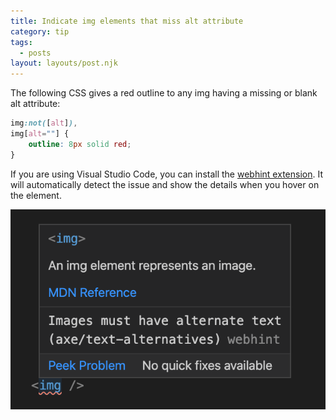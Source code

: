 ```yaml
---
title: Indicate img elements that miss alt attribute
category: tip
tags:
  - posts
layout: layouts/post.njk
---
```


The following CSS gives a red outline to any img having a missing or blank alt attribute:

```css
img:not([alt]),
img[alt=""] {
    outline: 8px solid red;
}
```

If you are using Visual Studio Code, you can install the [webhint extension](https://marketplace.visualstudio.com/items?itemName=webhint.vscode-webhint). It will automatically detect the issue and show the details when you hover on the element.

![webhint image](/img/webhint-img.png)
